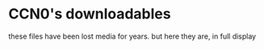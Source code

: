 # CCN0's downloadables

these files have been lost media for years. but here they are, in full display
